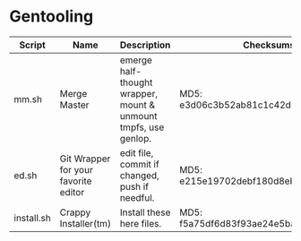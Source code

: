 # Gentooling
Script | Name | Description | Checksums
------ | ---- | ----------- | ---------
mm.sh | Merge Master | emerge half-thought wrapper, mount & unmount tmpfs, use genlop. | MD5: e3d06c3b52ab81c1c42d7b76e09f5026 
ed.sh | Git Wrapper for your favorite editor | edit file, commit if changed, push if needful. | MD5: e215e19702debf180d8eb1c69d356496  | MD5: f2c4e064746e25581758e97468177f62 | MD5: 36a157e1945b48b0f36457cedf1519f5
install.sh | Crappy Installer(tm) | Install these here files. | MD5: f5a75df6d83f93ae24e5ba397cbcac13
